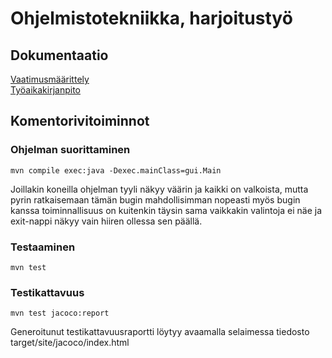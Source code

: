 # Ohjelmistotekniikka, harjoitustyö

## Dokumentaatio
[Vaatimusmäärittely](https://github.com/Valokoodari/tkt-ohte-ht/blob/master/dokumentointi/vaatimusmaarittely.md)  
[Työaikakirjanpito](https://github.com/Valokoodari/tkt-ohte-ht/blob/master/dokumentointi/tyoaikakirjanpito.md)

## Komentorivitoiminnot
### Ohjelman suorittaminen
```
mvn compile exec:java -Dexec.mainClass=gui.Main
```
Joillakin koneilla ohjelman tyyli näkyy väärin ja kaikki on valkoista,
mutta pyrin ratkaisemaan tämän bugin mahdollisimman nopeasti myös bugin
kanssa toiminnallisuus on kuitenkin täysin sama vaikkakin valintoja ei
näe ja exit-nappi näkyy vain hiiren ollessa sen päällä.

### Testaaminen
```
mvn test
```
### Testikattavuus
```
mvn test jacoco:report
```
Generoitunut testikattavuusraportti löytyy avaamalla selaimessa tiedosto target/site/jacoco/index.html